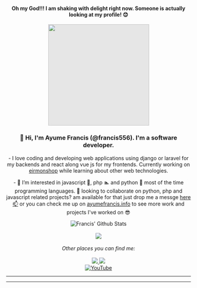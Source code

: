 <div align='center'>
    <h4> Oh my God!!! I am shaking with delight right now. Someone is actually looking at my profile! 😊 </h4>
    <img style="height: 275px;display: block;-webkit-user-select: none;margin: auto;background-color: hsl(0, 0%, 90%);" src="https://camo.githubusercontent.com/661972f9027b0f395eeb9ca67868761155147d54a4ea3109d34cd59d55732454/68747470733a2f2f6d656469612e67697068792e636f6d2f6d656469612f6f66665278555644794558466a62536e4d482f67697068792e676966">
</div>
<div align='center'>
    <h3>👋 Hi, I'm Ayume Francis (@francis556). I'm a software developer.</h3> 
    <p>- I love coding and developing web applications using  django or laravel for my backends and react along vue js for my frontends. Currently working on <a href="https://eirmonshop.com" target="_blank">eirmonshop</a> while learning about other web technologies.</p>
    <p>- 👀 I’m interested in javascript 🌱, php 🏊 and python 💖 most of the time programming languages. 💞️ looking to collaborate on python, php and javascript related projects? am available for that just drop me a messge <a href="https://ayumefrancis.info/contact" target='_blank' >here 📫</a> or you can check me up on  <a href="https://ayumefrancis.info" target='_blank'>ayumefrancis.info</a> to see more work and projects I've worked on 😎 </p>
</div>

<div align="center">
    <img align="center" src="https://github-readme-stats.vercel.app/api?username=francis556&hide=issues&show_icons=true&title_color=161e2e&icon_color=31c48d&text_color=4b5563&bg_color=f4f5f7" alt="Francis' Github Stats">
</div>
<br>
<div align='center'>
    <img align='center' src='https://github-readme-stats.vercel.app/api/top-langs/?username=francis556&hide=scss,css,less,blade,shell,hack,ruby,html&show_icons=true&title_color=161e2e&icon_color=31c48d&text_color=4b5563&bg_color=f4f5f7'>
    <br>
    <br>
    <i>Other places you can find me:</i>
    <br>
    <br>
     <a href="https://www.facebook.com/AyumeFrancisBlog/">
      <img src="https://img.shields.io/badge/Facebook%20Page%20%20%E2%86%92-gray.svg?colorA=61c265&colorB=4F44D6&style=for-the-badge"/>
    </a>
    <a href="https://blog.ayumefrancis.info">
      <img src="https://img.shields.io/badge/Blog%20website%20%20%E2%86%92-gray.svg?colorA=61c265&colorB=4CAF50&style=for-the-badge"/>
    </a>
    <br>
    <a href="https://www.youtube.com/channel/UCpUk_EERS3VSu39YMedNHlA" target="_blank"><img src="https://img.shields.io/badge/YouTube-%23E4405F.svg?&style=flat-square&logo=youtube&logoColor=white" alt="YouTube"></a>
</div>
<hr>
<hr>

